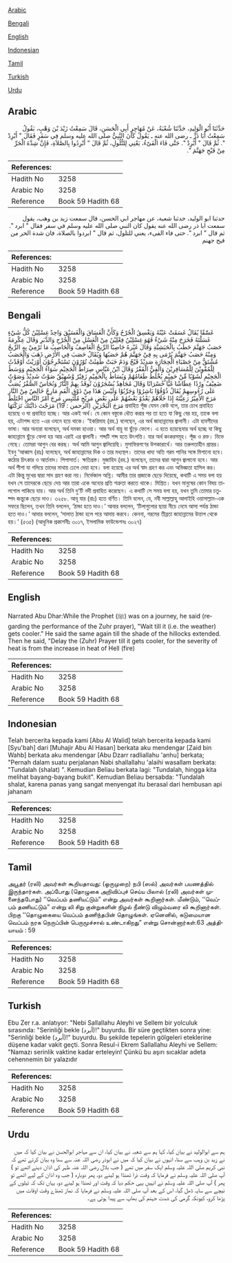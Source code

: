 [Arabic](#arabic)

[Bengali](#bengali)

[English](#english)

[Indonesian](#indonesian)

[Tamil](#tamil)

[Turkish](#turkish)

[Urdu](#urdu)

## Arabic


<div dir="rtl" lang="ar" style={{fontSize:'larger',backgroundColor:'#f8f9fa',padding:20}}>
حَدَّثَنَا أَبُو الْوَلِيدِ، حَدَّثَنَا شُعْبَةُ، عَنْ مُهَاجِرٍ أَبِي الْحَسَنِ، قَالَ سَمِعْتُ زَيْدَ بْنَ وَهْبٍ، يَقُولُ سَمِعْتُ أَبَا ذَرٍّ ـ رضى الله عنه ـ يَقُولُ كَانَ النَّبِيُّ صلى الله عليه وسلم فِي سَفَرٍ فَقَالَ ‏"‏ أَبْرِدْ ‏"‏‏.‏ ثُمَّ قَالَ ‏"‏ أَبْرِدْ ‏"‏‏.‏ حَتَّى فَاءَ الْفَىْءُ، يَعْنِي لِلتُّلُولِ، ثُمَّ قَالَ ‏"‏ أَبْرِدُوا بِالصَّلاَةِ، فَإِنَّ شِدَّةَ الْحَرِّ مِنْ فَيْحِ جَهَنَّمَ ‏"‏‏.‏
</div>
<div style={{backgroundColor:'#f8f9fa',padding:20, marginBottom: 10}}><table> <thead> <tr> <th>References:</th> <th></th> </tr> </thead> <tbody><tr><td>Hadith No</td><td>3258</td></tr><tr><td>Arabic No</td><td>3258</td></tr><tr><td>Reference</td><td>Book 59 Hadith 68</td></tr></tbody></table></div>


<div dir="rtl" lang="ar" style={{fontSize:'larger',backgroundColor:'#f8f9fa',padding:20}}>
حدثنا ابو الوليد، حدثنا شعبة، عن مهاجر ابي الحسن، قال سمعت زيد بن وهب، يقول سمعت ابا ذر رضى الله عنه يقول كان النبي صلى الله عليه وسلم في سفر فقال " ابرد ". ثم قال " ابرد ". حتى فاء الفىء، يعني للتلول، ثم قال " ابردوا بالصلاة، فان شدة الحر من فيح جهنم
</div>
<div style={{backgroundColor:'#f8f9fa',padding:20, marginBottom: 10}}><table> <thead> <tr> <th>References:</th> <th></th> </tr> </thead> <tbody><tr><td>Hadith No</td><td>3258</td></tr><tr><td>Arabic No</td><td>3258</td></tr><tr><td>Reference</td><td>Book 59 Hadith 68</td></tr></tbody></table></div>

## Bengali


<div dir="ltr" lang="bn" style={{fontSize:'larger',backgroundColor:'#f8f9fa',padding:20}}>
غَسّٰقًا يُقَالُ غَسَقَتْ عَيْنُهُ وَيَغْسِقُ الْجُرْحُ وَكَأَنَّ الْغَسَاقَ وَالْغَسَيْقَ وَاحِدٌ غِسْلِيْنُ كُلُّ شَيْءٍ غَسَلْتَهُ فَخَرَجَ مِنْهُ شَيْءٌ فَهُوَ غِسْلِيْنُ فِعْلِيْنُ مِنْ الْغَسْلِ مِنْ الْجُرْحِ وَالدَّبَرِ وَقَالَ عِكْرِمَةُ حَصَبُ جَهَنَّمَ حَطَبُ بِالْحَبَشِيَّةِ وَقَالَ غَيْرهُ حَاصِبًا الرِّيحُ الْعَاصِفُ وَالْحَاصِبُ مَا تَرْمِيْ بِهِ الرِّيحُ وَمِنْهُ حَصَبُ جَهَنَّمَ يُرْمَى بِهِ فِيْ جَهَنَّمَ هُمْ حَصَبُهَا وَيُقَالُ حَصَبَ فِي الأَرْضِ ذَهَبَ وَالْحَصَبُ مُشْتَقٌّ مِنْ حَصْبَاءِ الْحِجَارَةِ صَدِيْدٌ قَيْحٌ وَدَمٌ خَبَتْ طَفِئَتْ تُوْرُوْنَ تَسْتَخْرِجُوْنَ أَوْرَيْتُ أَوْقَدْتُ لِلْمُقْوِيْنَ لِلْمُسَافِرِيْنَ وَالْقِيُّ الْقَفْرُ وَقَالَ ابْنُ عَبَّاسٍ صِرَاطُ الْجَحِيْمِ سَوَاءُ الْجَحِيْمِ وَوَسَطُ الْجَحِيْمِ لَشَوْبًا مِّنْ حَمِيْمٍ يُخْلَطُ طَعَامُهُمْ وَيُسَاطُ بِالْحَمِيْمِ زَفِيْرٌ وَّشَهِيْقٌ صَوْتٌ شَدِيْدٌ وَصَوْتٌ ضَعِيْفٌ وِرْدًا عِطَاشًا غَيًّا خُسْرَانًا وَقَالَ مُجَاهِدٌ يُسْجَرُوْنَ تُوقَدُ بِهِمْ النَّارُ وَنُحَاسٌ الصُّفْرُ يُصَبُّ عَلَى رُءُوسِهِمْ يُقَالُ ذُوْقُوْا بَاشِرُوْا وَجَرِّبُوْا وَلَيْسَ هَذَا مِنْ ذَوْقِ الْفَمِ مَارِجٌ خَالِصٌ مِنْ النَّارِ مَرَجَ الأَمِيْرُ رَعِيَّتَهُ إِذَا خَلَاهُمْ يَعْدُوْ بَعْضُهُمْ عَلَى بَعْضٍ مَرِيْجٍ مُلْتَبِسٍ مَرِجَ أَمْرُ النَّاسِ اخْتَلَطَ مَرَجَ الْبَحْرَيْنِ (الرحمن : 19) مَرَجْتَ دَابَّتَكَ تَرَكْتَهَا প্রবাহিত পূঁজ যেমন কেউ বলে, তার চোখ প্রবাহিত হয়েছে ও ঘা প্রবাহিত হচ্ছে। আর একই অর্থ। যে কোন বস্তুকে ধৌত করার পর তা হতে যা কিছু বের হয়, তাকে বলা হয়, এটাশব্দ হতে -এর ওযনে হয়ে থাকে। ‘ইকরিমাহ (রহ.) বলেছেন, এর অর্থ জাহান্নামের জ্বালানী। এটা হাবশীদের ভাষা। আর অন্যরা বলেছেন, অর্থ দমকা হাওয়া। আর অর্থ বায়ু যা ছুঁড়ে ফেলে। এ হতে হয়েছেযার অর্থ হচ্ছে যা কিছু জাহান্নামে ছুঁড়ে ফেলা হয় আর এরাই এর জ্বালানী। শব্দটি শব্দ হতে উৎপত্তি। যার অর্থ কংকরসমূহ। পূঁজ ও রক্ত। নিভে গেছে। তোমরা আগুন বের করছ। অর্থ আমি আগুন জ্বালিয়েছি। মুসাফিরগণের উপকারার্থে। আর তরুলতাহীন প্রান্তর। ইবনু ‘আব্বাস (রাঃ) বলেছেন, অর্থ জাহান্নামের দিক ও তার মধ্যস্থল। তাদের খাদ্য অতি গরম পানির সঙ্গে মিশানো হবে। কঠোর চিৎকার ও আর্তনাদ। পিপাসার্ত। ক্ষতিগ্রস্ত। মুজাহিদ (রহ.) বলেছেন, তাদের দ্বারা আগুন জ্বালানো হবে। আর অর্থ শীশা যা গলিয়ে তাদের মাথায় ঢেলে দেয়া হবে। বলা হয়েছে এর অর্থ স্বাদ গ্রহণ কর এবং অভিজ্ঞতা হাসিল কর। এটা কিন্তু মুখের দ্বারা সাদ গ্রহণ করা নয়। নির্ভেজাল অগ্নি। আমীর তার প্রজাকে ছেড়ে দিয়েছে, কথাটি এ সময় বলা হয় যখন সে তাদেরকে ছেড়ে দেয় আর তারা একে অন্যের প্রতি শত্রুতা করতে থাকে। মিশ্রিত। যখন মানুষের কোন বিষয় তালগোল পাকিয়ে যায়। আর অর্থ তিনি দু’টি নদী প্রবাহিত করেছেন। এ কথাটি সে সময় বলা হয়, যখন তুমি তোমার চতুষ্পদ জন্তুকে ছেড়ে দাও। ৩২৫৮. আবূ যার (রাঃ) হতে বর্ণিত। তিনি বলেন, যে, নবী সাল্লাল্লাহু আলাইহি ওয়াসাল্লাম-এক সফরে ছিলেন, তখন তিনি বললেন, ‘ঠান্ডা হতে দাও।’ আবার বললেন, ‘টিলাগুলোর ছায়া নীচে নেমে আসা পর্যন্ত ঠান্ডা হতে দাও।’ আবার বললেন, ‘সালাত ঠান্ডা হলে পরে আদায় করবে। কেননা, গরমের তীব্রতা জাহান্নামের উত্তাপ থেকে হয়।’ (৫৩৫) (আধুনিক প্রকাশনীঃ ৩০১৭, ইসলামিক ফাউন্ডেশনঃ ৩০২৭)
</div>
<div style={{backgroundColor:'#f8f9fa',padding:20, marginBottom: 10}}><table> <thead> <tr> <th>References:</th> <th></th> </tr> </thead> <tbody><tr><td>Hadith No</td><td>3258</td></tr><tr><td>Arabic No</td><td>3258</td></tr><tr><td>Reference</td><td>Book 59 Hadith 68</td></tr></tbody></table></div>

## English


<div dir="ltr" lang="en" style={{fontSize:'larger',backgroundColor:'#f8f9fa',padding:20}}>
Narrated Abu Dhar:While the Prophet (ﷺ) was on a journey, he said (regarding the performance of the Zuhr prayer), "Wait till it (i.e. the weather) gets cooler." He said the same again till the shade of the hillocks extended. Then he said, "Delay the (Zuhr) Prayer till it gets cooler, for the severity of heat is from the increase in heat of Hell (fire)
</div>
<div style={{backgroundColor:'#f8f9fa',padding:20, marginBottom: 10}}><table> <thead> <tr> <th>References:</th> <th></th> </tr> </thead> <tbody><tr><td>Hadith No</td><td>3258</td></tr><tr><td>Arabic No</td><td>3258</td></tr><tr><td>Reference</td><td>Book 59 Hadith 68</td></tr></tbody></table></div>

## Indonesian


<div dir="ltr" lang="id" style={{fontSize:'larger',backgroundColor:'#f8f9fa',padding:20}}>
Telah bercerita kepada kami [Abu Al Walid] telah bercerita kepada kami [Syu'bah] dari [Muhajir Abu Al Hasan] berkata aku mendengar [Zaid bin Wahb] berkata aku mendengar [Abu Dzarr radliallahu 'anhu] berkata; "Pernah dalam suatu perjalanan Nabi shallallahu 'alaihi wasallam berkata: "Tundalah (shalat) ". Kemudian Beliau berkata lagi: "Tundalah, hingga kita melihat bayang-bayang bukit". Kemudian Beliau bersabda: "Tundalah shalat, karena panas yang sangat menyengat itu berasal dari hembusan api jahanam
</div>
<div style={{backgroundColor:'#f8f9fa',padding:20, marginBottom: 10}}><table> <thead> <tr> <th>References:</th> <th></th> </tr> </thead> <tbody><tr><td>Hadith No</td><td>3258</td></tr><tr><td>Arabic No</td><td>3258</td></tr><tr><td>Reference</td><td>Book 59 Hadith 68</td></tr></tbody></table></div>

## Tamil


<div dir="ltr" lang="ta" style={{fontSize:'larger',backgroundColor:'#f8f9fa',padding:20}}>
அபூதர் (ரலி) அவர்கள் கூறியதாவது: (ஒருமுறை) நபி (ஸல்) அவர்கள் பயணத்தில் இருந்தார்கள். அப்போது (தொழுகை அறிவிப்புச் செய்ய பிலால் (ரலி) அவர்கள் முனைந்தபோது) ‘‘வெப்பம் தணியட்டும்” என்று அவர்கள் கூறினார்கள். மீண்டும், ‘‘வெப்பம் தணியட்டும்” என்று லி சிறு குன்றுகளின் நிழல் நீண்டு விழும்வரை லி கூறினார்கள். பிறகு ‘‘தொழுகையை வெப்பம் தணிந்தபின் தொழுங்கள். ஏனெனில், கடுமையான வெப்பம் நரக நெருப்பின் பெருமூச்சால் உண்டாகிறது” என்று சொன்னார்கள்.63 அத்தியாயம் : 59
</div>
<div style={{backgroundColor:'#f8f9fa',padding:20, marginBottom: 10}}><table> <thead> <tr> <th>References:</th> <th></th> </tr> </thead> <tbody><tr><td>Hadith No</td><td>3258</td></tr><tr><td>Arabic No</td><td>3258</td></tr><tr><td>Reference</td><td>Book 59 Hadith 68</td></tr></tbody></table></div>

## Turkish


<div dir="ltr" lang="tr" style={{fontSize:'larger',backgroundColor:'#f8f9fa',padding:20}}>
Ebu Zer r.a. anlatıyor: "Nebi Sallallahu Aleyhi ve Sellem bir yolculuk sırasında: "Serinliği bekle (أبرد)!" buyurdu. Bir süre geçtikten sonra yine: "Serinliği bekle (أبرد)!" buyurdu. Bu şekilde tepelerin gölgeleri eteklerine düşene kadar vakit geçti. Sonra Resul-i Ekrem Sallallahu Aleyhi ve Sellem: "Namazı serinlik vaktine kadar erteleyin! Çünkü bu aşırı sıcaklar adeta cehennemin bir yalazıdır
</div>
<div style={{backgroundColor:'#f8f9fa',padding:20, marginBottom: 10}}><table> <thead> <tr> <th>References:</th> <th></th> </tr> </thead> <tbody><tr><td>Hadith No</td><td>3258</td></tr><tr><td>Arabic No</td><td>3258</td></tr><tr><td>Reference</td><td>Book 59 Hadith 68</td></tr></tbody></table></div>

## Urdu


<div dir="rtl" lang="ur" style={{fontSize:'larger',backgroundColor:'#f8f9fa',padding:20}}>
ہم سے ابوالولید نے بیان کیا، کہا ہم سے شعبہ نے بیان کیا، ان سے مہاجر ابوالحسن نے بیان کیا کہ میں نے زید بن وہب سے سنا، انہوں نے بیان کیا کہ میں نے ابوذر رضی اللہ عنہ سے سنا وہ بیان کرتے تھے کہ نبی کریم صلی اللہ علیہ وسلم ایک سفر میں تھے ( جب بلال رضی اللہ عنہ ظہر کی اذان دینے اٹھے تو ) آپ صلی اللہ علیہ وسلم نے فرمایا کہ وقت ذرا ٹھنڈا ہو لینے دو، پھر دوبارہ ( جب وہ اذان کے لیے اٹھے تو پھر ) آپ صلی اللہ علیہ وسلم نے انہیں یہی حکم دیا کہ وقت اور ٹھنڈا ہو لینے دو، یہاں تک کہ ٹیلوں کے نیچے سے سایہ ڈھل گیا، اس کے بعد آپ صلی اللہ علیہ وسلم نے فرمایا کہ نماز ٹھنڈے وقت اوقات میں پڑھا کرو، کیونکہ گرمی کی شدت جہنم کی بھاپ سے پیدا ہوتی ہے۔
</div>
<div style={{backgroundColor:'#f8f9fa',padding:20, marginBottom: 10}}><table> <thead> <tr> <th>References:</th> <th></th> </tr> </thead> <tbody><tr><td>Hadith No</td><td>3258</td></tr><tr><td>Arabic No</td><td>3258</td></tr><tr><td>Reference</td><td>Book 59 Hadith 68</td></tr></tbody></table></div>